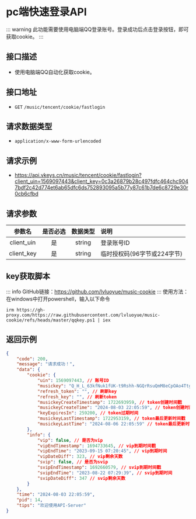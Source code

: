 # pc端快速登录API <Badge type="tip" text="V3" />
::: warning
此功能需要使用电脑端QQ登录账号。登录成功后点击登录按钮，即可获取cookie。
:::
## 接口描述
- 使用电脑端QQ自动化获取cookie。

## 接口地址
-  `GET` `/music/tencent/cookie/fastlogin`

## 请求数据类型
- `application/x-www-form-urlencoded`

## 请求示例
- https://api.vkeys.cn/music/tencent/cookie/fastlogin?client_uin=1569097443&client_key=0c3a26879b28c497fdfc464chc9047bdf2c42d774et6ab65dfc6ds752893095a5b77y87c61b7de6c8729e30r0cb6cfbd

## 请求参数

|    参数名     | 是否必选 |  数据类型  | 说明                |
|:----------:|:----:|:------:|:------------------|
| client_uin |  是   | string | 登录账号ID            |
| client_key |  是   | string | 临时授权码(96字节或224字节) |

## key获取脚本
::: info
GitHub链接：https://github.com/lvluoyue/music-cookie
:::
使用方法：在windows中打开powershell，输入以下命令
```shell
irm https://gh-proxy.com/https://raw.githubusercontent.com/lvluoyue/music-cookie/refs/heads/master/qqkey.ps1 | iex
```

## 返回示例
``` json
{
    "code": 200,
    "message": "请求成功！",
    "data": {
        "cookie": {
            "uin": 1569097443, // 账号ID
            "musickey": "Q_H_L_63kfNuk1fUK-t9Rshh-NGQrRsuQmM8eCpOAo4TtgtNtGBY7_4KESYJVVrXh35gdQrsbIJhHLcKGsNEjHRzwHMZ-CPaFB-i6gAsgcCLTYB-4KIh_SwMdTWUVWrZf-LyAhajDfpv5uwvu0-k0KiS3w",// token字段
            "refresh_token": "", // 刷新key
            "refresh_key": "", // 刷新token
            "musickeyCreateTimestamp": 1722693959, // token创建时间戳
            "musickeyCreateTime": "2024-08-03 22:05:59", // token创建时间
            "keyExpiresIn": 259200, // token过期时间
            "musickeyLastTimestamp": 1722953159, // token最后更新时间戳
            "musickeyLastTime": "2024-08-06 22:05:59" // token最后更新时间
        },
        "info": {
            "vip": false, // 是否为vip
            "vipEndTimestamp": 1694733645, // vip到期时间戳
            "vipEndTime": "2023-09-15 07:20:45", // vip到期时间
            "vipDateDiff": 323, // vip剩余天数
            "svip": false, // 是否为svip
            "svipEndTimestamp": 1692660579, // svip到期时间戳
            "svipEndTime": "2023-08-22 07:29:39", // svip到期时间
            "svipDateDiff": 347 // svip剩余天数
        }
    },
    "time": "2024-08-03 22:05:59",
    "pid": 14,
    "tips": "欢迎使用API-Server"
}
```
